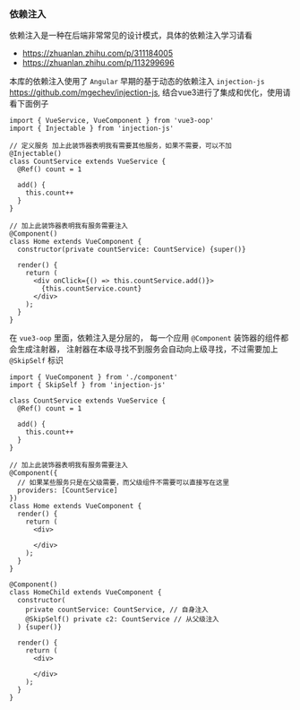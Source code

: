 ### 依赖注入

依赖注入是一种在后端非常常见的设计模式，具体的依赖注入学习请看

- https://zhuanlan.zhihu.com/p/311184005
- https://zhuanlan.zhihu.com/p/113299696


本库的依赖注入使用了 `Angular` 早期的基于动态的依赖注入 `injection-js` https://github.com/mgechev/injection-js,
结合vue3进行了集成和优化，使用请看下面例子

```tsx
import { VueService, VueComponent } from 'vue3-oop'
import { Injectable } from 'injection-js'

// 定义服务 加上此装饰器表明我有需要其他服务，如果不需要，可以不加
@Injectable()
class CountService extends VueService {
  @Ref() count = 1

  add() {
    this.count++
  }
}

// 加上此装饰器表明我有服务需要注入
@Component()
class Home extends VueComponent {
  constructor(private countService: CountService) {super()}

  render() {
    return (
      <div onClick={() => this.countService.add()}>
        {this.countService.count}
      </div>
    );
  }
}
```

在 `vue3-oop` 里面，依赖注入是分层的， 每一个应用 `@Component` 装饰器的组件都会生成注射器，
注射器在本级寻找不到服务会自动向上级寻找，不过需要加上 `@SkipSelf` 标识

```tsx
import { VueComponent } from './component'
import { SkipSelf } from 'injection-js'

class CountService extends VueService {
  @Ref() count = 1

  add() {
    this.count++
  }
}

// 加上此装饰器表明我有服务需要注入
@Component({
  // 如果某些服务只是在父级需要，而父级组件不需要可以直接写在这里
  providers: [CountService]
})
class Home extends VueComponent {
  render() {
    return (
      <div>

      </div>
    );
  }
}

@Component()
class HomeChild extends VueComponent {
  constructor(
    private countService: CountService, // 自身注入
    @SkipSelf() private c2: CountService // 从父级注入
  ) {super()}

  render() {
    return (
      <div>

      </div>
    );
  }
}
```



